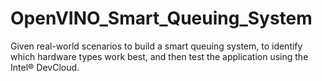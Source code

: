 # OpenVINO_Smart_Queuing_System
Given real-world scenarios to build a smart queuing system, to identify which hardware types work best, and then test the application using the Intel® DevCloud.
